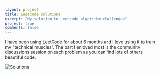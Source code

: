 ```yaml
---
layout: project
title: Leetcode solutions
excerpt: "My solution to Leetcode algorithm challenges"
project: true
comments: false
---
```

I have been using LeetCode for about 6 months and I love using it to train my "technical muscles". The part I enjoyed most is the community discussions session on each problem as you can find lots of others beautiful code.

![Solutions](https://github.com/user3301/leetcodecsharp)


